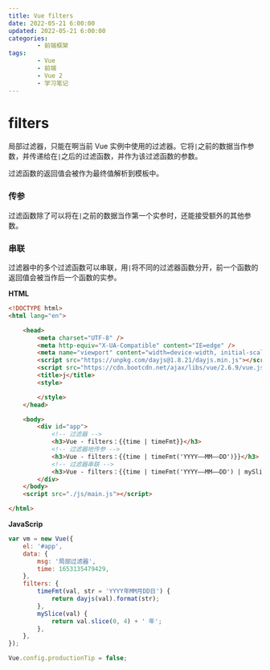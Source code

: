 ```yaml
---
title: Vue filters
date: 2022-05-21 6:00:00
updated: 2022-05-21 6:00:00
categories:
        - 前端框架
tags:
        - Vue
        - 前端
        - Vue 2
        - 学习笔记
---
```


# filters

局部过滤器，只能在啊当前 Vue 实例中使用的过滤器。它将`|`之前的数据当作参数，并传递给在`|`之后的过滤函数，并作为该过滤函数的参数。

过滤函数的返回值会被作为最终值解析到模板中。

### 传参

过滤函数除了可以将在`|`之前的数据当作第一个实参时，还能接受额外的其他参数。

### 串联

过滤器中的多个过滤函数可以串联，用`|`将不同的过滤器函数分开，前一个函数的返回值会被当作后一个函数的实参。

**HTML**

```html
<!DOCTYPE html>
<html lang="en">

    <head>
        <meta charset="UTF-8" />
        <meta http-equiv="X-UA-Compatible" content="IE=edge" />
        <meta name="viewport" content="width=device-width, initial-scale=1.0" />
        <script src="https://unpkg.com/dayjs@1.8.21/dayjs.min.js"></script>
        <script src="https://cdn.bootcdn.net/ajax/libs/vue/2.6.9/vue.js"></script>
        <title>j</title>
        <style>

        </style>
    </head>

    <body>
        <div id="app">
            <!-- 过滤器 -->
            <h3>Vue - filters：{{time | timeFmt}}</h3>
            <!-- 过滤器地传参 -->
            <h3>Vue - filters：{{time | timeFmt('YYYY——MM——DD')}}</h3>
            <!-- 过滤器串联 -->
            <h3>Vue - filters：{{time | timeFmt('YYYY——MM——DD') | mySlice('YYYY')}}</h3>
        </div>
    </body>
    <script src="./js/main.js"></script>

</html>
```

**JavaScrip**

```js
var vm = new Vue({
	el: '#app',
	data: {
		msg: '局部过滤器',
		time: 1653135479429,
	},
	filters: {
		timeFmt(val, str = 'YYYY年MM月DD日') {
			return dayjs(val).format(str);
		},
		mySlice(val) {
			return val.slice(0, 4) + ' 年';
		},
	},
});

Vue.config.productionTip = false;

```